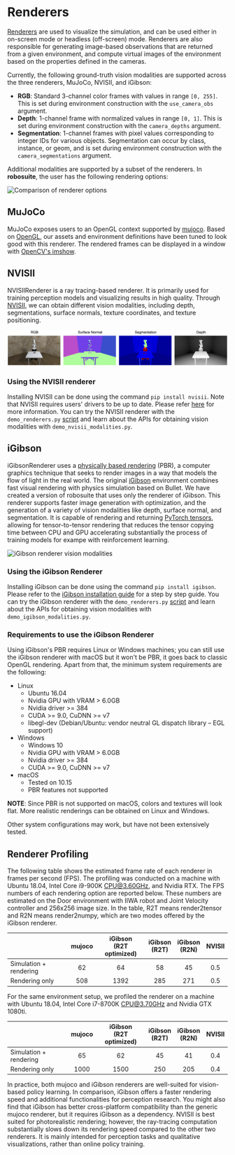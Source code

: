 # Renderers

[Renderers](../source/robosuite.renderers) are used to visualize the simulation, and can be used either in on-screen mode or headless (off-screen) mode. Renderers are also responsible for generating image-based observations that are returned from a given environment, and compute virtual images of the environment based on the properties defined in the cameras.

Currently, the following ground-truth vision modalities are supported across the three renderers, MuJoCo, NVISII, and iGibson:

- **RGB**: Standard 3-channel color frames with values in range `[0, 255]`. This is set during environment construction with the `use_camera_obs` argument.
- **Depth**: 1-channel frame with normalized values in range `[0, 1]`. This is set during environment construction with the `camera_depths` argument.
- **Segmentation**: 1-channel frames with pixel values corresponding to integer IDs for various objects. Segmentation can
    occur by class, instance, or geom, and is set during environment construction with the `camera_segmentations` argument.

Additional modalities are supported by a subset of the renderers. In **robosuite**, the user has the following rendering options:

![Comparison of renderer options](../images/renderers/renderers.png "Comparison of renderer options")

## MuJoCo

MuJoCo exposes users to an OpenGL context supported by [mujoco](https://mujoco.readthedocs.io/en/latest/python.html#rendering). Based on [OpenGL](https://www.opengl.org/), our assets and environment definitions have been tuned to look good with this renderer. The rendered frames can be displayed in a window with [OpenCV's imshow](https://pythonexamples.org/python-opencv-imshow/).

## NVISII
NVISIIRenderer is a ray tracing-based renderer. It is primarily used for training perception models and visualizing results in high quality. Through [NVISII](https://github.com/owl-project/NVISII), we can obtain different vision modalities, including depth, segmentations, surface normals, texture coordinates, and texture positioning.

![NVISII renderer vision modalities](../images/renderers/vision_modalities_nvisii.png "NVISII renderer vision modalities")

### Using the NVISII renderer
Installing NVISII can be done using the command `pip install nvisii`. Note that NVISII requires users' drivers to be up to date. Please refer [here](https://github.com/owl-project/NVISII) for more information. You can try the NVISII renderer with the `demo_renderers.py` [script](../demos.html#rendering-options) and learn about the APIs for obtaining vision modalities with `demo_nvisii_modalities.py`.

## iGibson
iGibsonRenderer uses a [physically based rendering](https://en.wikipedia.org/wiki/Physically_based_rendering) (PBR), a computer graphics technique that seeks to render images in a way that models the flow of light in the real world. The original [iGibson](http://svl.stanford.edu/igibson/) environment combines fast visual rendering with physics simulation based on Bullet. We have created a version of robosuite that uses only the renderer of iGibson. This renderer supports faster image generation with optimization, and the generation of a variety of vision modalities like depth, surface normal, and segmentation. It is capable of rendering and returning [PyTorch tensors](https://pytorch.org/docs/stable/tensors.html), allowing for tensor-to-tensor rendering that reduces the tensor copying time between CPU and GPU accelerating substantially the process of training models for exampe with reinforcement learning. 

![iGibson renderer vision modalities](../images/renderers/vision_modalities_igibson.png "iGibson renderer vision modalities")

### Using the iGibson Renderer
Installing iGibson can be done using the command `pip install igibson`. Please refer to the [iGibson installation guide](http://svl.stanford.edu/igibson/docs/installation.html) for a step by step guide. You can try the iGibson renderer with the `demo_renderers.py` [script](../demos.html#rendering-options) and learn about the APIs for obtaining vision modalities with `demo_igibson_modalities.py`.

### Requirements to use the iGibson Renderer

Using iGibson's PBR requires Linux or Windows machines; you can still use the iGibson renderer with macOS but it won't be PBR, it goes back to classic OpenGL rendering. Apart from that, the minimum system requirements are the following:

- Linux
  - Ubuntu 16.04
  - Nvidia GPU with VRAM > 6.0GB
  - Nvidia driver >= 384
  - CUDA >= 9.0, CuDNN >= v7
  - libegl-dev (Debian/Ubuntu: vendor neutral GL dispatch library – EGL support)
- Windows
  - Windows 10
  - Nvidia GPU with VRAM > 6.0GB
  - Nvidia driver >= 384
  - CUDA >= 9.0, CuDNN >= v7
- macOS
  - Tested on 10.15
  - PBR features not supported

**NOTE**: Since PBR is not supported on macOS, colors and textures will look flat. More realistic renderings can be obtained on Linux and Windows.

Other system configurations may work, but have not been extensively tested.

## Renderer Profiling
The following table shows the estimated frame rate of each renderer in frames per second (FPS). The profiling was conducted on a machine with Ubuntu 18.04, Intel Core i9-900K CPU@3.60GHz, and Nvidia RTX. The FPS numbers of each rendering option are reported below. These numbers are estimated on the Door environment with IIWA robot and Joint Velocity controller and 256x256 image size. In the table, R2T means render2tensor and R2N means render2numpy, which are two modes offered by the iGibson renderer.

|                   | mujoco | iGibson<br>(R2T optimized) | iGibson<br>(R2T) | iGibson<br>(R2N) | NVISII |
|-------------------|:---------:|:---------------------------------:|:-----------------------:|:----------------------:|:------:|
| Simulation + rendering | 62 | 64 | 58 | 45 | 0.5 |
| Rendering only         | 508 | 1392 | 285 | 271 | 0.5 |


For the same environment setup, we profiled the renderer on a machine with Ubuntu 18.04, Intel Core i7-8700K CPU@3.70GHz 
and Nvidia GTX 1080ti.

|                   | mujoco | iGibson<br>(R2T optimized) | iGibson<br>(R2T) | iGibson<br>(R2N) | NVISII |
|-------------------|:---------:|:---------------------------------:|:-----------------------:|:----------------------:|:------:|
| Simulation + rendering | 65 | 62 | 45 | 41 | 0.4 |
| Rendering only         | 1000 | 1500 | 250 | 205 | 0.4 |

In practice, both mujoco and iGibson renderers are well-suited for vision-based policy learning. In comparison, iGibson offers a faster rendering speed and additional functionalities for perception research. You might also find that iGibson has better cross-platform compatibility than the generic mujoco renderer, but it requires iGibson as a dependency. NVISII is best suited for photorealistic rendering; however, the ray-tracing computation substantially slows down its rendering speed compared to the other two renderers. It is mainly intended for perception tasks and qualitative visualizations, rather than online policy training.
